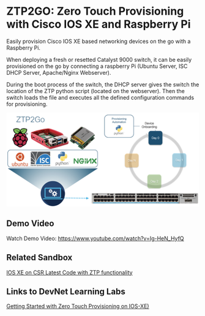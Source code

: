 ZTP2GO: Zero Touch Provisioning with Cisco IOS XE and Raspberry Pi
=====================================
Easily provision Cisco IOS XE based networking devices on the go with a Raspberry Pi.

When deploying a fresh or resetted Catalyst 9000 switch, it can be easily provisioned on the go by connecting a raspberry Pi (Ubuntu Server, ISC DHCP Server, Apache/Nginx Webserver).

During the boot process of the switch, the DHCP server gives the switch the location of the ZTP python script (located on the webserver). Then the switch loads the file and executes all the defined configuration commands for provisioning.


![](ztp2go.png)

## Demo Video
Watch Demo Video: https://www.youtube.com/watch?v=Ig-HeN_HyfQ

## Related Sandbox

[IOS XE on CSR Latest Code with ZTP functionality](https://devnetsandbox.cisco.com/RM/Diagram/Index/f2e2c0ad-844f-4a73-8085-00b5b28347a1?diagramType=Topology)

## Links to DevNet Learning Labs
[Getting Started with Zero Touch Provisioning on IOS-XE)](https://developer.cisco.com/learning/lab/LL-ZTP-XE/step/1)
